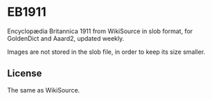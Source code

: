 # EB1911

Encyclopædia Britannica 1911 from WikiSource in slob format, for GoldenDict and Aaard2, updated weekly.

Images are not stored in the slob file, in order to keep its size smaller.

## License

The same as WikiSource.
